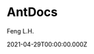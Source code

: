 ---
title: AntDocs
github: https://github.com/zpfz/vuepress-theme-antdocs
demo: https://antdocs.pages.dev/
license: MIT
author: Feng L.H.
author_link: ''
author_twitter: ''
author_github: zpfz
date: 2021-04-29T00:00:00.000Z
ssg:
  - Vuepress
cms:
css:
archetype:
services: null
hosting:
  - Netlify
  - Vercel
description: An Ant Design style theme for VuePress.
stale: false
disabled: false
disabled_reason: null
draft: false
---
